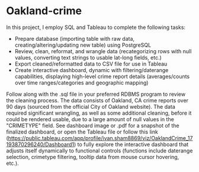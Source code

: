 # Oakland-crime

In this project, I employ SQL and Tableau to complete the following tasks:

- Prepare database (importing table with raw data, creating/altering/updating new table) using PostgreSQL
- Review, clean, reformat, and wrangle data (recategorizing rows with null values, converting text strings to usable lat-long fields, etc.)
- Export cleaned/reformatted data to CSV file for use in Tableau
- Create interactive dashboard, dynamic with filtering/daterange capabilities, displaying high-level crime report details (averages/counts over time ranges/categories and geographic mapping)

Follow along with the .sql file in your preferred RDBMS program to review the cleaning process. The data consists of Oakland, CA crime reports over 90 days (sourced from the official City of Oakland website). The data required significant wrangling, as well as some additional cleaning, before it could be rendered usable, due to a large amount of null values in the "CRIMETYPE" field. See dashboard image or .pdf for a snapshot of the finalized dashboard, or open the Tableau file or follow this link (https://public.tableau.com/app/profile/ivan.sham8869/viz/OaklandCrime_17193870296240/Dashboard1) to fully explore the interactive dashboard that adjusts itself dynamically to functional controls (functions include daterange selection, crimetype filtering, tooltip data from mouse cursor hovering, etc.). 
